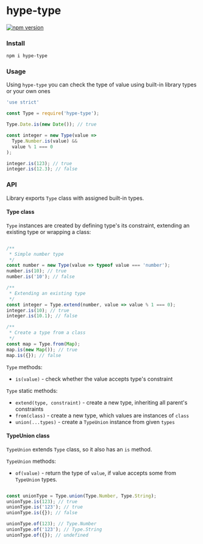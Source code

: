 # hype-type

[![npm version](https://badge.fury.io/js/hype-type.svg)](https://badge.fury.io/js/hype-type)

### Install
```sh
npm i hype-type
```

### Usage

Using `hype-type` you can check the type of value 
using built-in library types or your own ones

```javascript
'use strict'

const Type = require('hype-type');

Type.Date.is(new Date()); // true

const integer = new Type(value => 
  Type.Number.is(value) &&
  value % 1 === 0
);

integer.is(123); // true
integer.is(12.3); // false

```

### API

Library exports `Type` class with assigned built-in types.

#### Type class

`Type` instances are created by defining type's its constraint, 
extending an existing type or wrapping a class:
```javascript

/**
 * Simple number type
 */
const number = new Type(value => typeof value === 'number');
number.is(10); // true
number.is('10'); // false

/**
 * Extending an existing type
 */
const integer = Type.extend(number, value => value % 1 === 0);
integer.is(10); // true
integer.is(10.1); // false

/**
 * Create a type from a class
 */
const map = Type.from(Map);
map.is(new Map()); // true
map.is({}); // false

```

`Type` methods: 
  * `is(value)` - check whether the value accepts type's constraint
  
`Type` static methods:
  * `extend(type, constraint)` - create a new type, inheriting all parent's constraints
  * `from(class)` - create a new type, which values are instances of `class`
  * `union(...types)` - create a `TypeUnion` instance from given `types` 

#### TypeUnion class

`TypeUnion` extends `Type` class, so it also has an `is` method.

`TypeUnion` methods:
  * `of(value)` - return the type of `value`, if value accepts some from `TypeUnion` types.

```javascript

const unionType = Type.union(Type.Number, Type.String);
unionType.is(123); // true
unionType.is('123'); // true
unionType.is({}); // false

unionType.of(123); // Type.Number
unionType.of('123'); // Type.String
unionType.of({}); // undefined

``` 